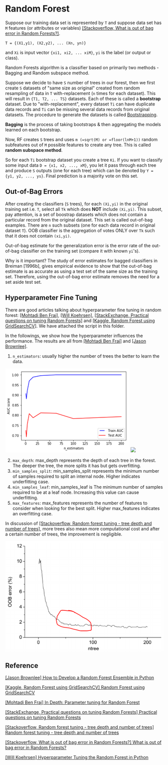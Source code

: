 # Random Forest



Suppose our training data set is represented by `T` and suppose data set has `M` features (or attributes or variables) [[Stackoverflow, What is out of bag error in Random Forests?]][What is out of bag error in Random Forests?].

    T = {(X1,y1), (X2,y2), ... (Xn, yn)}

and `Xi` is input vector `{xi1, xi2, ... xiM}`, `yi` is the label (or output or class). 


Random Forests algorithm is a classifier based on primarily two methods - Bagging and Random subspace method.

Suppose we decide to have `S` number of trees in our forest, then we first create `S` datasets of "same size as original" created from random resampling of data in `T` with-replacement (`n` times for each dataset). This will result in `{T1, T2, ... TS}` datasets. Each of these is called a **bootstrap** dataset. Due to "with-replacement", every dataset `Ti` can have duplicate data records and `Ti` can be missing several data records from original datasets. The procedure to generate the datasets is called [Bootstrapping](https://en.wikipedia.org/wiki/Bootstrapping_(statistics)).

**Bagging** is the process of taking bootstraps & then aggregating the models learned on each bootstrap.

Now, RF creates `S` trees and uses `m (=sqrt(M) or =floor(lnM+1))` random subfeatures out of `M` possible features to create any tree. This is called **random subspace method**.

So for each `Ti` bootstrap dataset you create a tree `Ki`. If you want to classify some input data `D = {x1, x2, ..., xM}`, you let it pass through each tree and produce `S` outputs (one for each tree) which can be denoted by `Y = {y1, y2, ..., ys}`. Final prediction is a majority vote on this set.


## Out-of-Bag Errors


After creating the classifiers (`S` trees), for each `(Xi,yi)` in the original training set i.e. `T`, select all `Tk` which does **NOT** include `(Xi,yi)`. This subset, pay attention, is a set of boostrap datasets which does not contain a particular record from the original dataset. This set is called out-of-bag examples. There are `n` such subsets (one for each data record in original dataset `T`). OOB classifier is the aggregation of votes ONLY over `Tk` such that it does not contain `(xi,yi)`.

Out-of-bag estimate for the generalization error is the error rate of the out-of-bag classifier on the training set (compare it with known `yi`'s).

Why is it important? The study of error estimates for bagged classifiers in Breiman [1996b], gives empirical evidence to show that the out-of-bag estimate is as accurate as using a test set of the same size as the training set. Therefore, using the out-of-bag error estimate removes the need for a set aside test set.



## Hyperparameter Fine Tuning

There are good articles talking about hyperparameter fine tuning in random forest: [[Mohtadi Ben Fraj]][In Depth: Parameter tuning for Random Forest], [[Will Koehrsen]][Hyperparameter Tuning the Random Forest in Python], [[StackExchange, Practical questions on tuning Random Forests]][Practical questions on tuning Random Forests] and [[Kaggle, Random Forest using GridSearchCV]][Random Forest using GridSearchCV]. We have attached the script in this folder.

In the followings, we show how the hyperparameter influences the performance. The results are all from [[Mohtadi Ben Fraj]][In Depth: Parameter tuning for Random Forest] and [[Jason Brownlee]][How to Develop a Random Forest Ensemble in Python].

1. `n_estimators`: usually higher the number of trees the better to learn the data.

![](images/n_estimate_1.png)
![](images/n_estimate_2.png=100x20)


2. `max_depth`: max_depth represents the depth of each tree in the forest. The deeper the tree, the more splits it has but gets overfitting.
3. `min_samples_split`: min_samples_split represents the minimum number of samples required to split an internal node. Higher indicates underfitting case.
4. `min_samples_leaf`: min_samples_leaf is The minimum number of samples required to be at a leaf node. Increasing this value can cause underfitting.
5. `max_features`: max_features represents the number of features to consider when looking for the best split. Higher max_features indicates an overfitting case. 

In discussion of [[Stackoverflow, Random forest tuning - tree depth and number of trees]][Random forest tuning - tree depth and number of trees], more trees also mean more computational cost and after a certain number of trees, the improvement is negligible.

![](images/ntrees_vs_OOB.png)





## Reference


[How to Develop a Random Forest Ensemble in Python]: https://machinelearningmastery.com/random-forest-ensemble-in-python/
[[Jason Brownlee] How to Develop a Random Forest Ensemble in Python](https://machinelearningmastery.com/random-forest-ensemble-in-python/)



[Random Forest using GridSearchCV]: https://www.kaggle.com/sociopath00/random-forest-using-gridsearchcv
[[Kaggle, Random Forest using GridSearchCV] Random Forest using GridSearchCV](https://www.kaggle.com/sociopath00/random-forest-using-gridsearchcv)


[In Depth: Parameter tuning for Random Forest]: https://medium.com/all-things-ai/in-depth-parameter-tuning-for-random-forest-d67bb7e920d
[[Mohtadi Ben Fraj] In Depth: Parameter tuning for Random Forest](https://medium.com/all-things-ai/in-depth-parameter-tuning-for-random-forest-d67bb7e920d)


[Practical questions on tuning Random Forests]: https://stats.stackexchange.com/questions/53240/practical-questions-on-tuning-random-forests
[[StackExchange, Practical questions on tuning Random Forests] Practical questions on tuning Random Forests](https://stats.stackexchange.com/questions/53240/practical-questions-on-tuning-random-forests)


[Random forest tuning - tree depth and number of trees]: https://stackoverflow.com/questions/34997134/random-forest-tuning-tree-depth-and-number-of-trees
[[Stackoverflow, Random forest tuning - tree depth and number of trees] Random forest tuning - tree depth and number of trees](https://stackoverflow.com/questions/34997134/random-forest-tuning-tree-depth-and-number-of-trees)


[What is out of bag error in Random Forests?]: https://stackoverflow.com/questions/18541923/what-is-out-of-bag-error-in-random-forests
[[Stackoverflow, What is out of bag error in Random Forests?] What is out of bag error in Random Forests?](https://stackoverflow.com/questions/18541923/what-is-out-of-bag-error-in-random-forests)


[Hyperparameter Tuning the Random Forest in Python]: https://towardsdatascience.com/hyperparameter-tuning-the-random-forest-in-python-using-scikit-learn-28d2aa77dd74
[[Will Koehrsen] Hyperparameter Tuning the Random Forest in Python](https://towardsdatascience.com/hyperparameter-tuning-the-random-forest-in-python-using-scikit-learn-28d2aa77dd74)





